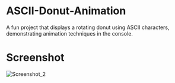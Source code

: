 # ASCII-Donut-Animation
A fun project that displays a rotating donut using ASCII characters, demonstrating animation techniques in the console.
# Screenshot
![Screenshot_2](https://github.com/Bxugur/ASCII-Donut-Animation/assets/103511917/2e2fa384-df74-4f89-8542-62359226e7eb)
